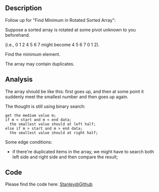 ## Description

Follow up for "Find Minimum in Rotated Sorted Array":

Suppose a sorted array is rotated at some pivot unknown to you beforehand.

(i.e., 0 1 2 4 5 6 7 might become 4 5 6 7 0 1 2).

Find the minimum element.

The array may contain duplicates.

## Analysis

The array should be like this: first goes up, and then at some point it suddenly meet the smallest number and then goes up again.

The thought is still using binary search:

    get the medium value m;
    if m < start and m < end data;
      the smallest value should at left half;
    else if m > start and m > end data;
      the smallest value should at right half;
      
Some edge conditions:

+ if there're duplicated items in the array, we might have to search both left side and right side and then compare the result;

## Code

Please find the code here: [Stanley@Github](https://github.com/stanley-shi/learning/blob/master/leetcode/Find-Minimum-in-Rotated-Sorted-Array-II/Solution.java)
